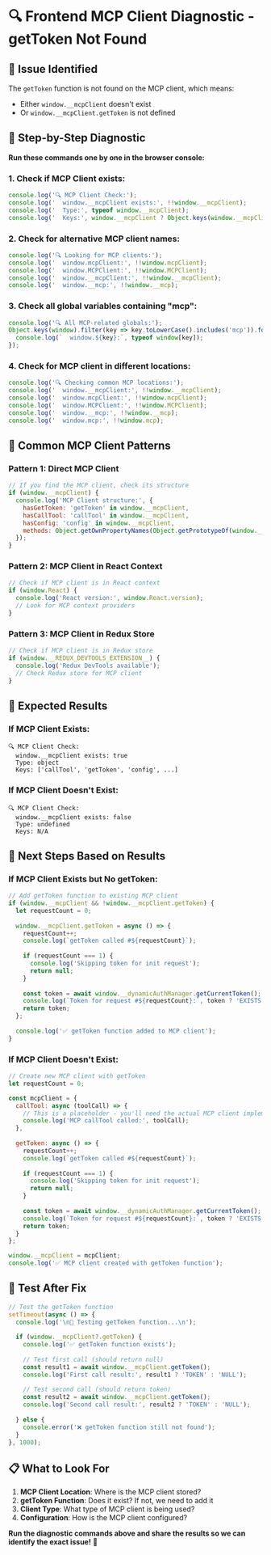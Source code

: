 # 🔍 Frontend MCP Client Diagnostic - getToken Not Found

## 🚨 Issue Identified
The `getToken` function is not found on the MCP client, which means:
- Either `window.__mcpClient` doesn't exist
- Or `window.__mcpClient.getToken` is not defined

## 🧪 Step-by-Step Diagnostic

**Run these commands one by one in the browser console:**

### 1. Check if MCP Client exists:
```javascript
console.log('🔍 MCP Client Check:');
console.log('  window.__mcpClient exists:', !!window.__mcpClient);
console.log('  Type:', typeof window.__mcpClient);
console.log('  Keys:', window.__mcpClient ? Object.keys(window.__mcpClient) : 'N/A');
```

### 2. Check for alternative MCP client names:
```javascript
console.log('🔍 Looking for MCP clients:');
console.log('  window.mcpClient:', !!window.mcpClient);
console.log('  window.MCPClient:', !!window.MCPClient);
console.log('  window.__mcpClient:', !!window.__mcpClient);
console.log('  window.__mcp:', !!window.__mcp);
```

### 3. Check all global variables containing "mcp":
```javascript
console.log('🔍 All MCP-related globals:');
Object.keys(window).filter(key => key.toLowerCase().includes('mcp')).forEach(key => {
  console.log(`  window.${key}:`, typeof window[key]);
});
```

### 4. Check for MCP client in different locations:
```javascript
console.log('🔍 Checking common MCP locations:');
console.log('  window.__mcpClient:', !!window.__mcpClient);
console.log('  window.mcpClient:', !!window.mcpClient);
console.log('  window.MCPClient:', !!window.MCPClient);
console.log('  window.__mcp:', !!window.__mcp);
console.log('  window.mcp:', !!window.mcp);
```

## 🔧 Common MCP Client Patterns

### Pattern 1: Direct MCP Client
```javascript
// If you find the MCP client, check its structure
if (window.__mcpClient) {
  console.log('MCP Client structure:', {
    hasGetToken: 'getToken' in window.__mcpClient,
    hasCallTool: 'callTool' in window.__mcpClient,
    hasConfig: 'config' in window.__mcpClient,
    methods: Object.getOwnPropertyNames(Object.getPrototypeOf(window.__mcpClient))
  });
}
```

### Pattern 2: MCP Client in React Context
```javascript
// Check if MCP client is in React context
if (window.React) {
  console.log('React version:', window.React.version);
  // Look for MCP context providers
}
```

### Pattern 3: MCP Client in Redux Store
```javascript
// Check if MCP client is in Redux store
if (window.__REDUX_DEVTOOLS_EXTENSION__) {
  console.log('Redux DevTools available');
  // Check Redux store for MCP client
}
```

## 🎯 Expected Results

### If MCP Client Exists:
```
🔍 MCP Client Check:
  window.__mcpClient exists: true
  Type: object
  Keys: ['callTool', 'getToken', 'config', ...]
```

### If MCP Client Doesn't Exist:
```
🔍 MCP Client Check:
  window.__mcpClient exists: false
  Type: undefined
  Keys: N/A
```

## 🔧 Next Steps Based on Results

### If MCP Client Exists but No getToken:
```javascript
// Add getToken function to existing MCP client
if (window.__mcpClient && !window.__mcpClient.getToken) {
  let requestCount = 0;
  
  window.__mcpClient.getToken = async () => {
    requestCount++;
    console.log(`getToken called #${requestCount}`);
    
    if (requestCount === 1) {
      console.log('Skipping token for init request');
      return null;
    }
    
    const token = await window.__dynamicAuthManager.getCurrentToken();
    console.log(`Token for request #${requestCount}:`, token ? 'EXISTS' : 'NULL');
    return token;
  };
  
  console.log('✅ getToken function added to MCP client');
}
```

### If MCP Client Doesn't Exist:
```javascript
// Create new MCP client with getToken
let requestCount = 0;

const mcpClient = {
  callTool: async (toolCall) => {
    // This is a placeholder - you'll need the actual MCP client implementation
    console.log('MCP callTool called:', toolCall);
  },
  
  getToken: async () => {
    requestCount++;
    console.log(`getToken called #${requestCount}`);
    
    if (requestCount === 1) {
      console.log('Skipping token for init request');
      return null;
    }
    
    const token = await window.__dynamicAuthManager.getCurrentToken();
    console.log(`Token for request #${requestCount}:`, token ? 'EXISTS' : 'NULL');
    return token;
  }
};

window.__mcpClient = mcpClient;
console.log('✅ MCP client created with getToken function');
```

## 🧪 Test After Fix

```javascript
// Test the getToken function
setTimeout(async () => {
  console.log('\n🧪 Testing getToken function...\n');
  
  if (window.__mcpClient?.getToken) {
    console.log('✅ getToken function exists');
    
    // Test first call (should return null)
    const result1 = await window.__mcpClient.getToken();
    console.log('First call result:', result1 ? 'TOKEN' : 'NULL');
    
    // Test second call (should return token)
    const result2 = await window.__mcpClient.getToken();
    console.log('Second call result:', result2 ? 'TOKEN' : 'NULL');
    
  } else {
    console.error('❌ getToken function still not found');
  }
}, 1000);
```

## 📋 What to Look For

1. **MCP Client Location**: Where is the MCP client stored?
2. **getToken Function**: Does it exist? If not, we need to add it
3. **Client Type**: What type of MCP client is being used?
4. **Configuration**: How is the MCP client configured?

**Run the diagnostic commands above and share the results so we can identify the exact issue!** 🎯













